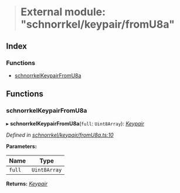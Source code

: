 > # External module: "schnorrkel/keypair/fromU8a"

## Index

### Functions

* [schnorrkelKeypairFromU8a](_schnorrkel_keypair_fromu8a_.md#schnorrkelkeypairfromu8a)

## Functions

###  schnorrkelKeypairFromU8a

▸ **schnorrkelKeypairFromU8a**(`full`: `Uint8Array`): *[Keypair](../interfaces/_types_.keypair.md)*

*Defined in [schnorrkel/keypair/fromU8a.ts:10](https://github.com/polkadot-js/common/blob/808b633/packages/util-crypto/src/schnorrkel/keypair/fromU8a.ts#L10)*

**Parameters:**

Name | Type |
------ | ------ |
`full` | `Uint8Array` |

**Returns:** *[Keypair](../interfaces/_types_.keypair.md)*